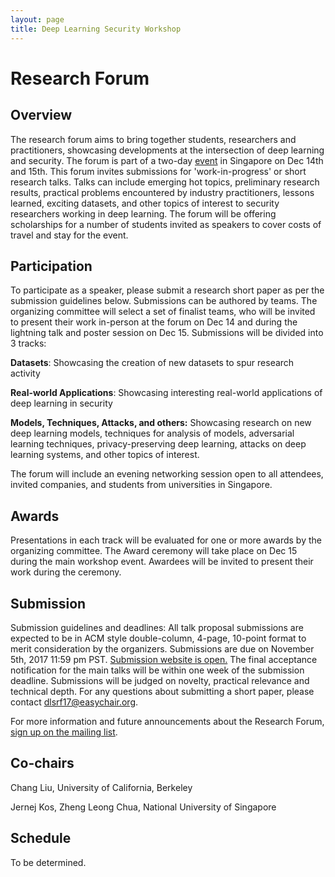 ```yaml
---
layout: page
title: Deep Learning Security Workshop
---
```


# Research Forum

## Overview

The research forum aims to bring together students, researchers and
practitioners, showcasing developments at the intersection of
deep learning and security. The forum is part of a two-day
[event](https://deep-learning-security.github.io/) in
Singapore on Dec 14th and 15th. This forum invites submissions for
'work-in-progress' or short research talks.  Talks can include
emerging hot topics, preliminary research results, practical
problems encountered by industry practitioners, lessons
learned, exciting datasets, and other topics of interest to
security researchers working in deep learning. The forum
will be offering scholarships for a number of students
invited as speakers to cover costs of travel and stay for
the event. 

## Participation

To participate as a speaker, please submit a research short paper as per the submission guidelines below. Submissions
can be authored by teams. The organizing committee will
select a set of finalist teams, who will be invited to
present their work in-person at the forum on Dec 14 and during the lightning talk and  poster session on Dec 15. Submissions will be
divided into 3 tracks:

**Datasets**: Showcasing the creation of new datasets
to spur research activity

**Real-world Applications**: Showcasing interesting
real-world applications of deep learning in security

**Models, Techniques, Attacks, and others:** Showcasing research
on new deep learning models, techniques for analysis of
models, adversarial learning techniques, privacy-preserving
deep learning, attacks on deep learning systems, and other topics of interest. 

 The forum will include an
evening networking session open to all attendees, invited
companies, and students from universities in Singapore. 

## Awards

Presentations in each track will be evaluated for one or more
awards by the organizing committee. The Award ceremony will take place on Dec 15 during the main workshop event. Awardees will be invited
to present their work during the ceremony. 

## Submission

Submission guidelines and deadlines: All talk proposal
submissions are expected to be in ACM style double-column,
4-page, 10-point format to merit consideration by the organizers.
Submissions are due on November 5th, 2017 11:59 pm PST.
[Submission website is open.](https://easychair.org/conferences/?conf=dlsrf17)
The final acceptance notification for the main talks will be
within one week of the submission deadline. Submissions will be
judged on novelty, practical relevance and technical depth.
For any questions about submitting a short paper, please contact <dlsrf17@easychair.org>.

For more information and future announcements about the
Research Forum, [sign up on the mailing list](https://groups.google.com/d/forum/deep-learning-security-research-forum).

## Co-chairs

Chang Liu, University of California, Berkeley

Jernej Kos, Zheng Leong Chua, National University of Singapore

## Schedule

To be determined.

